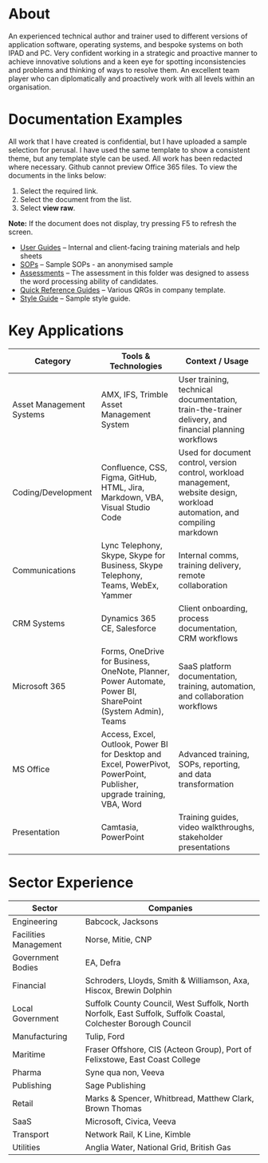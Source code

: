 # About
An experienced technical author and trainer used to different versions of application software, operating systems, and bespoke systems on both IPAD and PC.  Very confident working in a strategic and proactive manner to achieve innovative solutions and a keen eye for spotting inconsistencies and problems and thinking of ways to resolve them. An excellent team player who can diplomatically and proactively work with all levels within an organisation.

# Documentation Examples
All work that I have created is confidential, but I have uploaded a sample selection for perusal.  I have used the same template to show a consistent theme, but any template style can be used. All work has been redacted where necessary.
Github cannot preview Office 365 files.  To view the documents in the links below:

1. Select the required link.
1. Select the document from the list.
1. Select **view raw**.

**Note:** If the document does not display, try pressing F5 to refresh the screen.

- [User Guides](User%20Guides/) – Internal and client-facing training materials and help sheets
- [SOPs](SOPs/) – Sample SOPs - an anonymised sample
- [Assessments](Assessments/) – The assessment in this folder was designed to assess the word processing ability of candidates.
- [Quick Reference Guides](QRG/) – Various QRGs in company template.
- [Style Guide](Style%20Guide%20and%20Templates/) – Sample style guide.
  
# Key Applications
| Category                | Tools & Technologies                                                                                      | Context / Usage                                                                 |
|-------------------------|-----------------------------------------------------------------------------------------------------------|----------------------------------------------------------------------------------|
|Asset Management Systems| AMX, IFS, Trimble Asset Management System                                                                 | User training, technical documentation, train-the-trainer delivery, and financial planning workflows |
| Coding/Development      | Confluence, CSS, Figma, GitHub, HTML, Jira, Markdown, VBA, Visual Studio Code                            | Used for document control, version control, workload management, website design, workload automation, and compiling markdown |
| Communications          | Lync Telephony, Skype, Skype for Business, Skype Telephony, Teams, WebEx, Yammer                         | Internal comms, training delivery, remote collaboration                          |
| CRM Systems             | Dynamics 365 CE, Salesforce                                                                               | Client onboarding, process documentation, CRM workflows                         |
| Microsoft 365           | Forms, OneDrive for Business, OneNote, Planner, Power Automate, Power BI, SharePoint (System Admin), Teams | SaaS platform documentation, training, automation, and collaboration workflows   |
| MS Office               | Access, Excel, Outlook, Power BI for Desktop and Excel, PowerPivot, PowerPoint, Publisher, upgrade training, VBA, Word | Advanced training, SOPs, reporting, and data transformation                     |
| Presentation            | Camtasia, PowerPoint                                                                                      | Training guides, video walkthroughs, stakeholder presentations                   |

# Sector Experience
|Sector | Companies | 
|----------|----------|
|Engineering    | Babcock, Jacksons |
|Facilities Management | Norse, Mitie, CNP |
|Government Bodies|EA, Defra|
|Financial |Schroders, Lloyds, Smith & Williamson, Axa, Hiscox, Brewin Dolphin|
|Local Government|Suffolk County Council, West Suffolk, North Norfolk, East Suffolk, Suffolk Coastal, Colchester Borough Council|
|Manufacturing         | Tulip, Ford |
|Maritime |Fraser Offshore, CIS (Acteon Group), Port of Felixstowe, East Coast College |
|Pharma|Syne qua non, Veeva |
|Publishing|Sage Publishing
|Retail|Marks & Spencer, Whitbread, Matthew Clark, Brown Thomas|
|SaaS| Microsoft, Civica, Veeva|
|Transport|Network Rail, K Line, Kimble |
|Utilities |Anglia Water, National Grid, British Gas|





